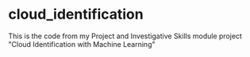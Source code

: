 # cloud_identification
This is the code from my Project and Investigative Skills module project "Cloud Identification with Machine Learning"
